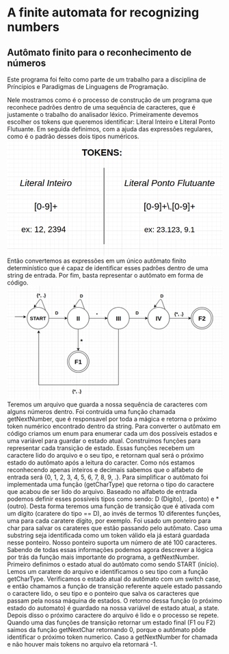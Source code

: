 # A finite automata for recognizing numbers

## Autômato finito para o reconhecimento de números

Este programa foi feito como parte de um trabalho para a disciplina de Príncipios e Paradigmas de Linguagens de Programação.

Nele mostramos como é o processo de construção de um programa que reconhece padrões dentro de uma sequência de caracteres, que é justamente o trabalho do analisador léxico. 
 	Primeiramente devemos escolher os tokens que queremos identificar: Literal Inteiro e Literal Ponto Flutuante. Em seguida definimos, com a ajuda das expressões regulares, como é o padrão desses dois tipos numéricos. 
  ![tokens regex image](regex.png)
  Então convertemos as expressões em um único autômato finito determinístico que é capaz de identificar esses padrões dentro de uma string de entrada. Por fim, basta representar o autômato em forma de código.
  ![automata diagram](automata-diagram.png)
	Teremos um arquivo que guarda a nossa sequência de caracteres com alguns números dentro. Foi contruida uma função chamada getNextNumber, que é responsavel por toda a mágica e retorna o próximo token numérico encontrado dentro da string.
	Para converter o autômato em código criamos um enum para enumerar cada um dos possíveis estados e uma variável para guardar o estado atual. Construimos funções para representar cada transição de estado. Essas funções recebem um caractere lido do arquivo e o seu tipo, e retornam qual será o próximo estado do autômato após a leitura do caracter.
	Como nós estamos reconhecendo apenas inteiros e decimais sabemos que o alfabeto de entrada será {0, 1, 2, 3, 4, 5, 6, 7, 8, 9, .}. Para simplificar o autômato foi implementada uma função (getCharType) que retorna o tipo do caractere que acabou de ser lido do arquivo. Baseado no alfabeto de entrada podemos definir esses possíveis tipos como sendo: D (Dígito), . (ponto) e * (outro). Desta forma teremos uma função de transição que é ativada com um dígito (caratere do tipo == D), ao invés de termos 10 diferentes funções, uma para cada caratere dígito, por exemplo.
	Foi usado um ponteiro para char para salvar os carateres que estão passando pelo autômato. Caso uma substring seja identificada como um token válido ela já estará guardada nesse ponteiro. Nosso ponteiro suporta um número de até 100 caracteres.
	Sabendo de todas essas informações podemos agora descrever a lógica por trás da função mais importante do programa, a getNextNumber. Primeiro definimos o estado atual do autômato como sendo START (início). Lemos um caratere do arquivo e identificamos o seu tipo com a função getCharType. Verificamos o estado atual do autômato com um switch case, e então chamamos a função de transição referente aquele estado passando o caractere lido, o seu tipo e o ponteiro que salva os caracteres que passam pela nossa máquina de estados. O retorno dessa função (o próximo estado do automato) é guardado na nossa variável de estado atual, a state. Depois disso o próximo caractere do arquivo é lido e o processo se repete. Quando uma das funções de transição retornar um estado final (F1 ou F2) saimos da função getNextChar retornando 0, porque o autômato pôde identificar o próximo token numerico. Caso a getNextNumber for chamada e não houver mais tokens no arquivo ela retornará -1.
